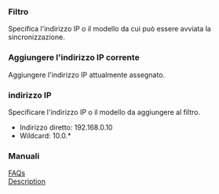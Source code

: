### Filtro  
Specifica l'indirizzo IP o il modello da cui può essere avviata la sincronizzazione.  

### Aggiungere l\'indirizzo IP corrente  
Aggiungere l'indirizzo IP attualmente assegnato.  

### indirizzo IP  
Specificare l'indirizzo IP o il modello da aggiungere al filtro.  

- Indirizzo diretto: 192.168.0.10  
- Wildcard: 10.0.*  

### Manuali  
[FAQs](https://sentaroh.github.io/Documents/SMBSync3/SMBSync3_FAQ_EN.htm)  
[Description](https://sentaroh.github.io/Documents/SMBSync3/SMBSync3_Desc_EN.htm)  
